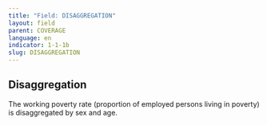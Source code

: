```yaml
---
title: "Field: DISAGGREGATION"
layout: field
parent: COVERAGE
language: en
indicator: 1-1-1b
slug: DISAGGREGATION
---
```

## Disaggregation

The working poverty rate (proportion of employed persons living in poverty) is disaggregated by sex and age.